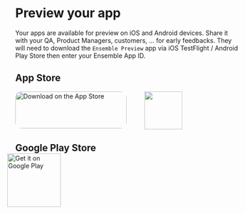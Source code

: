 # Preview your app

Your apps are available for preview on iOS and Android devices. Share it with your QA, Product Managers, customers, ... for early feedbacks. They will need to download the `Ensemble Preview` app via iOS TestFlight / Android Play Store then enter your Ensemble App ID.

## App Store
<div style="display: flex; gap: 40px;">
  <a href="https://apps.apple.com/us/app/ensemble-preview/id1658174398?itsct=apps_box_badge&amp;itscg=30200" style="display: inline-block; overflow: hidden; border-radius: 13px; width: 250px; height: 83px;"><img src="https://tools.applemediaservices.com/api/badges/download-on-the-app-store/black/en-us?size=250x83&amp;releaseDate=1672185600?h=3167c6c62f888e2ac4e0aa67026d4b48" alt="Download on the App Store" style="border-radius: 13px; width: 250px; height: 83px;"></a>
  <div><img src="https://tools-qr-production.s3.amazonaws.com/output/apple-toolbox/def8d78a3ea14b00979d0da98ba0bac1/4c5f9e402e1adb2d4ea3eec83cce25a9.png" style="height: 85px"></div>
</div>


## Google Play Store
<div style="margin: -18px 0 0 -18px">
  <a href='https://play.google.com/store/apps/details?id=com.ensembleui.preview&pcampaignid=pcampaignidMKT-Other-global-all-co-prtnr-py-PartBadge-Mar2515-1'><img alt='Get it on Google Play' src='https://play.google.com/intl/en_us/badges/static/images/badges/en_badge_web_generic.png' style="height:120px"/></a>
</div>


